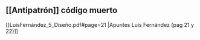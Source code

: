 

## [[Antipatrón]] código muerto

[[LuisFernández_5_Diseño.pdf#page=21 |Apuntes Luis Fernández (pag 21 y 22)]]








